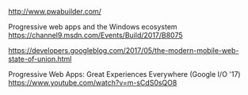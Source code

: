 

http://www.pwabuilder.com/

Progressive web apps and the Windows ecosystem
https://channel9.msdn.com/Events/Build/2017/B8075


https://developers.googleblog.com/2017/05/the-modern-mobile-web-state-of-union.html

Progressive Web Apps: Great Experiences Everywhere (Google I/O '17)
https://www.youtube.com/watch?v=m-sCdS0sQO8
